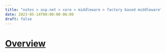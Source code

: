 ```yaml
---
title: "notes > asp.net > core > middleware > factory based middleware"
date: 2023-05-14T00:00:00-06:00
draft: false
---
```


<style>
    r { color: red }
    o { color: orange }
    g { color: green }
</style>

# [Overview](https://learn.microsoft.com/en-us/aspnet/core/fundamentals/middleware/extensibility?view=aspnetcore-7.0)